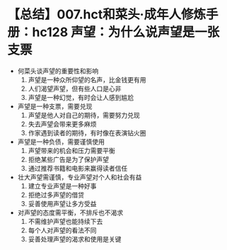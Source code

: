 # 【总结】007.hct和菜头·成年人修炼手册：hc128 声望：为什么说声望是一张支票

-   何菜头谈声望的重要性和影响
    1.  声望是一种众所仰望的名声，比金钱更有用
    2.  人们渴望声望，但有些人口是心非
    3.  声望是一种幻觉，有时会让人感到尴尬
-   声望是一种支票，需要兑现
    1.  声望是他人对自己的期待，需要努力兑现
    2.  失去声望会带来更多麻烦
    3.  作家遇到读者的期待，有时像在表演钻火圈
-   声望是一种负债，需要谨慎使用
    1.  声望带来的机会和压力需要平衡
    2.  拒绝某些广告是为了保护声望
    3.  通过推荐书籍和电影来赢得读者信任
-   壮大声望需谨慎，专业声望对个人和社会有益
    1.  建立专业声望是一种好事
    2.  拒绝过多声望的借贷
    3.  妥善使用声望让多方受益
-   对声望的态度需平衡，不排斥也不渴求
    1.  不需维护声望也能持续下去
    2.  每个人对声望的看法不同
    3.  妥善处理声望的渴求和使用是关键